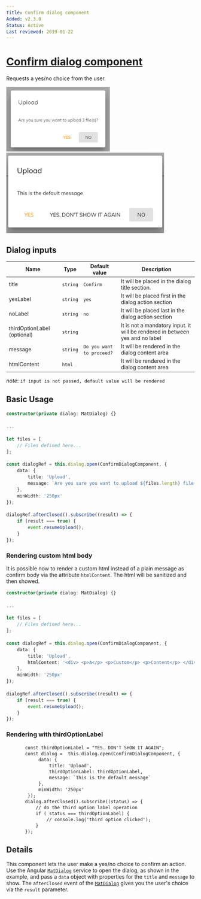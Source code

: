 ```yaml
---
Title: Confirm dialog component
Added: v2.3.0
Status: Active
Last reviewed: 2019-01-22
---
```


# [Confirm dialog component](../../../lib/content-services/dialogs/confirm.dialog.ts "Defined in confirm.dialog.ts")

Requests a yes/no choice from the user.

![Confirm dialog](../../docassets/images/ConfirmDialog.png)
![Confirm dialog](../../docassets/images/ConfirmDialogYesAll.png)

## Dialog inputs
| Name | Type  | Default value | Description |
| ---- | ---- | ---- | ----------- |
| title | `string` | `Confirm` | It will be placed in the dialog title section.  |
| yesLabel | `string` | `yes` | It will be placed first in the dialog action section |
| noLabel | `string`  | `no`| It will be placed last in the dialog action section |
| thirdOptionLabel (optional) | `string` | |  It is not a mandatory input. it will be rendered in between yes and no label |
| message | `string` | `Do you want to proceed?` | It will be rendered in the dialog content area |
| htmlContent | `html` | |  It will be rendered in the dialog content area |

*note*: `if input is not passed, default value will be rendered`
## Basic Usage

```ts
constructor(private dialog: MatDialog) {}

...

let files = [
    // Files defined here...
];

const dialogRef = this.dialog.open(ConfirmDialogComponent, {
    data: {
        title: 'Upload',
        message: `Are you sure you want to upload ${files.length} file(s)?`
    },
    minWidth: '250px'
});

dialogRef.afterClosed().subscribe((result) => {
    if (result === true) {
        event.resumeUpload();
    }
});
```

### Rendering custom html body
It is possible now to render a custom html instead of a plain message as confirm body via the attribute `htmlContent`. The html will be sanitized and then showed. 


```ts
constructor(private dialog: MatDialog) {}

...

let files = [
    // Files defined here...
];

const dialogRef = this.dialog.open(ConfirmDialogComponent, {
    data: {
        title: 'Upload',
        htmlContent: '<div> <p>A</p> <p>Custom</p> <p>Content</p> </div>'
    },
    minWidth: '250px'
});

dialogRef.afterClosed().subscribe((result) => {
    if (result === true) {
        event.resumeUpload();
    }
});
```

### Rendering with thirdOptionLabel

```
       const thirdOptionLabel = "YES. DON'T SHOW IT AGAIN";
       const dialog =  this.dialog.open(ConfirmDialogComponent, {
            data: {
                title: 'Upload',
                thirdOptionLabel: thirdOptionLabel,
                message: `This is the default message`
            },
            minWidth: '250px'
        });
       dialog.afterClosed().subscribe((status) => {
           // do the third option label operation
           if ( status === thirdOptionLabel) {
               // console.log('third option clicked');
           }
       });
```

## Details

This component lets the user make a yes/no choice to confirm an action. Use the
Angular [`MatDialog`](https://material.angular.io/components/dialog/overview)
service to open the dialog, as shown in the example, and pass a `data` object
with properties for the `title` and `message` to show. The `afterClosed` event
of the [`MatDialog`](https://material.angular.io/components/dialog/overview)
gives you the user's choice via the `result` parameter.
